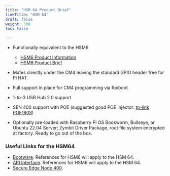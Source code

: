 ```yaml
---
title: "HSM 64 Product Brief"
linkTitle: "HSM 64"
draft: false
weight: 300
toc: False

---
```


* Functionally equivalent to the HSM6
  * [HSM6 Product Information](https://www.zymbit.com/hsm6/)
  * [HSM6 Product Brief](https://www.zymbit.com/datasheets/hsm6)

* Mates directly under the CM4 leaving the standard GPIO header free for Pi HAT.

* Full support in place for CM4 programming via Rpiboot

* 1-to-3 USB Hub 2.0 support 

* SEN 400 support with POE (suggested good POE injector: [tp-link POE160S](https://www.tp-link.com/us/business-networking/surveillance-switch/tl-poe160s/))

* Optionally pre-loaded with Raspberry Pi OS Bookworm, Bullseye, or Ubuntu 22.04 Server; Zymbit Driver Package, root file system encrypted at factory. Ready to go out of the box.

### Useful Links for the HSM64
  * [Bootware](https://docs.zymbit.com/bootware). References for HSM6 will apply to the HSM 64.
  * [API Interface](https://docs.zymbit.com/api). References for HSM6 will apply to the HSM 64.
  * [Secure Edge Node 400](https://www.zymbit.com/secure-edge-node-400/).

